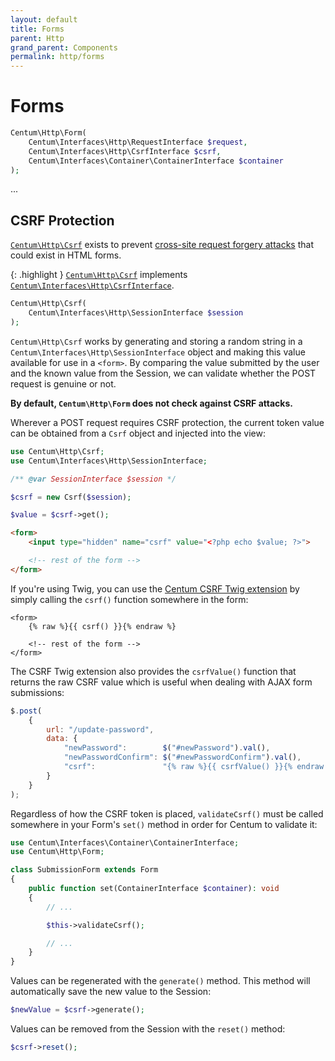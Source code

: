 ```yaml
---
layout: default
title: Forms
parent: Http
grand_parent: Components
permalink: http/forms
---
```




# Forms

```php
Centum\Http\Form(
    Centum\Interfaces\Http\RequestInterface $request,
    Centum\Interfaces\Http\CsrfInterface $csrf,
    Centum\Interfaces\Container\ContainerInterface $container
);
```

...



## CSRF Protection

[`Centum\Http\Csrf`](https://github.com/SidRoberts/centum/blob/development/src/Http/Csrf.php) exists to prevent [cross-site request forgery attacks](https://en.wikipedia.org/wiki/Cross-site_request_forgery) that could exist in HTML forms.

{: .highlight }
[`Centum\Http\Csrf`](https://github.com/SidRoberts/centum/blob/development/src/Http/Csrf.php) implements [`Centum\Interfaces\Http\CsrfInterface`](https://github.com/SidRoberts/centum/blob/development/src/Interfaces/Http/CsrfInterface.php).

```php
Centum\Http\Csrf(
    Centum\Interfaces\Http\SessionInterface $session
);
```

`Centum\Http\Csrf` works by generating and storing a random string in a `Centum\Interfaces\Http\SessionInterface` object and making this value available for use in a `<form>`.
By comparing the value submitted by the user and the known value from the Session, we can validate whether the POST request is genuine or not.

**By default, `Centum\Http\Form` does not check against CSRF attacks.**

Wherever a POST request requires CSRF protection, the current token value can be obtained from a `Csrf` object and injected into the view:

```php
use Centum\Http\Csrf;
use Centum\Interfaces\Http\SessionInterface;

/** @var SessionInterface $session */

$csrf = new Csrf($session);

$value = $csrf->get();
```

```html
<form>
    <input type="hidden" name="csrf" value="<?php echo $value; ?>">

    <!-- rest of the form -->
</form>
```

If you're using Twig, you can use the [Centum CSRF Twig extension](../twig/csrf.md) by simply calling the `csrf()` function somewhere in the form:

```twig
<form>
    {% raw %}{{ csrf() }}{% endraw %}

    <!-- rest of the form -->
</form>
```

The CSRF Twig extension also provides the `csrfValue()` function that returns the raw CSRF value which is useful when dealing with AJAX form submissions:

```js
$.post(
    {
        url: "/update-password",
        data: {
            "newPassword":        $("#newPassword").val(),
            "newPasswordConfirm": $("#newPasswordConfirm").val(),
            "csrf":               "{% raw %}{{ csrfValue() }}{% endraw %}"
        }
    }
);
```

Regardless of how the CSRF token is placed, `validateCsrf()` must be called somewhere in your Form's `set()` method in order for Centum to validate it:

```php
use Centum\Interfaces\Container\ContainerInterface;
use Centum\Http\Form;

class SubmissionForm extends Form
{
    public function set(ContainerInterface $container): void
    {
        // ...

        $this->validateCsrf();

        // ...
    }
}
```

Values can be regenerated with the `generate()` method.
This method will automatically save the new value to the Session:

```php
$newValue = $csrf->generate();
```

Values can be removed from the Session with the `reset()` method:

```php
$csrf->reset();
```
